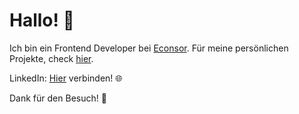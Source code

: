 # Hallo! 👋

Ich bin ein Frontend Developer bei [Econsor](https://github.com/econsor). 
Für meine persönlichen Projekte, check [hier](https://github.com/dennisbuchwald).

LinkedIn: [Hier](https://de.linkedin.com/in/dennisbuchwald) verbinden! 🌐

Dank für den Besuch! 💖
